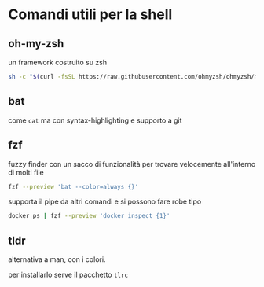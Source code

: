 # Comandi utili per la shell

## oh-my-zsh
un framework costruito su zsh

``` bash title="Per installare oh-my-zsh"
sh -c "$(curl -fsSL https://raw.githubusercontent.com/ohmyzsh/ohmyzsh/master/tools/install.sh)"
```

## bat
come `cat` ma con syntax-highlighting e supporto a git

## fzf
fuzzy finder con un sacco di funzionalità per trovare velocemente all'interno di molti file

``` bash title="comando figo per esplorare una cartella di codice"
fzf --preview 'bat --color=always {}'
```
supporta il pipe da altri comandi e si possono fare robe tipo
``` bash
docker ps | fzf --preview 'docker inspect {1}'
```

## tldr
alternativa a man, con i colori.

per installarlo serve il pacchetto `tlrc`
